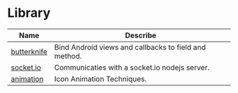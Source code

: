 # Library

Name | Describe	
---- | --------
[butterknife](http://jakewharton.github.io/butterknife/) | Bind Android views and callbacks to field and method.
[socket.io](http://socket.io/blog/native-socket-io-and-android/) | Communicaties with a socket.io nodejs server.
[animation](http://www.androiddesignpatterns.com/2016/11/introduction-to-icon-animation-techniques.html) | Icon Animation Techniques.
